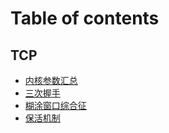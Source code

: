 # Table of contents

## TCP

* [内核参数汇总](README.md)
* [三次握手](<README (1).md>)
* [糊涂窗口综合征](tcp/hu-tu-chuang-kou-zong-he-zheng.md)
* [保活机制](tcp/bao-huo-ji-zhi.md)
